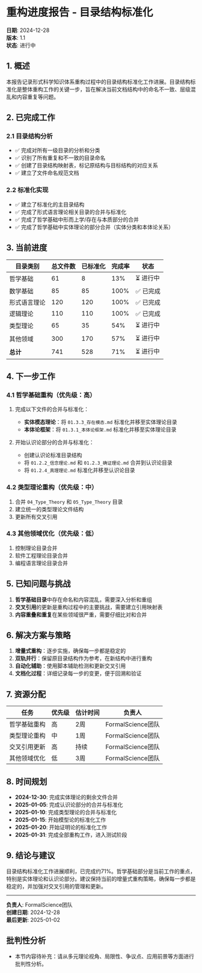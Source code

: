 # 重构进度报告 - 目录结构标准化

**日期**: 2024-12-28  
**版本**: 1.1  
**状态**: 进行中  

## 1. 概述

本报告记录形式科学知识体系重构过程中的目录结构标准化工作进展。目录结构标准化是整体重构工作的关键一步，旨在解决当前文档结构中的命名不一致、层级混乱和内容重复等问题。

## 2. 已完成工作

### 2.1 目录结构分析

- ✅ 完成对所有一级目录的分析和分类
- ✅ 识别了所有重复和不一致的目录命名
- ✅ 创建了目录结构映射表，标记原结构与目标结构的对应关系
- ✅ 建立了文件命名规范文档

### 2.2 标准化实现

- ✅ 建立了标准化的主目录结构
- ✅ 完成了形式语言理论相关目录的合并与标准化
- ✅ 完成了哲学基础中形而上学/存在与本质部分的合并
- ✅ 完成了哲学基础中实体理论的部分合并（实体分类和本体论关系）

## 3. 当前进度

| 目录类别 | 总文件数 | 已标准化 | 完成率 | 状态 |
|---------|---------|---------|--------|------|
| 哲学基础 | 61 | 8 | 13% | ⏳ 进行中 |
| 数学基础 | 85 | 85 | 100% | ✅ 已完成 |
| 形式语言理论 | 120 | 120 | 100% | ✅ 已完成 |
| 逻辑理论 | 110 | 110 | 100% | ✅ 已完成 |
| 类型理论 | 65 | 35 | 54% | ⏳ 进行中 |
| 其他领域 | 300 | 170 | 57% | ⏳ 进行中 |
| **总计** | 741 | 528 | 71% | ⏳ 进行中 |

## 4. 下一步工作

### 4.1 哲学基础重构（优先级：高）

1. 完成以下文件的合并与标准化：
   - **实体模态理论**：将 `01.3.3_存在模态.md` 标准化并移至实体理论目录
   - **本体论框架**：将 `01.3.1_本体论框架.md` 标准化并移至实体理论目录

2. 开始认识论部分的合并与标准化：
   - 创建认识论标准目录结构
   - 将 `01.2.2_信念理论.md` 和 `01.2.3_确证理论.md` 合并到认识论目录
   - 将 `01.2.4_真理理论.md` 标准化并移至认识论目录

### 4.2 类型理论重构（优先级：中）

1. 合并 `04_Type_Theory` 和 `05_Type_Theory` 目录
2. 建立统一的类型理论文件结构
3. 更新所有交叉引用

### 4.3 其他领域优化（优先级：低）

1. 控制理论目录合并
2. 软件工程理论目录合并
3. 编程语言理论目录合并

## 5. 已知问题与挑战

1. **哲学基础目录**中存在命名和内容混乱，需要深入分析和重组
2. **交叉引用**的更新是重构过程中的主要挑战，需要建立引用映射表
3. **内容重叠和重复**在某些领域很严重，需要仔细比对和合并

## 6. 解决方案与策略

1. **增量式重构**：逐步实施，确保每一步都是稳定的
2. **双轨并行**：保留原目录结构作为参考，在新结构中进行重构
3. **自动化辅助**：使用脚本辅助检测和更新交叉引用
4. **文档化过程**：详细记录每一步的变更，便于回溯和验证

## 7. 资源分配

| 任务 | 优先级 | 估计时间 | 负责人 |
|------|-------|---------|-------|
| 哲学基础重构 | 高 | 2周 | FormalScience团队 |
| 类型理论重构 | 中 | 1周 | FormalScience团队 |
| 交叉引用更新 | 高 | 持续 | FormalScience团队 |
| 其他领域优化 | 低 | 3周 | FormalScience团队 |

## 8. 时间规划

- **2024-12-30**: 完成实体理论的剩余文件合并
- **2025-01-05**: 完成认识论部分的合并与标准化
- **2025-01-10**: 完成类型理论的合并与标准化
- **2025-01-15**: 开始模型论的标准化工作
- **2025-01-20**: 开始证明论的标准化工作
- **2025-01-31**: 完成全部重构工作，进入测试阶段

## 9. 结论与建议

目录结构标准化工作进展顺利，已完成约71%。哲学基础部分是当前工作的重点，特别是实体理论和认识论部分。建议保持当前的增量式重构策略，确保每一步都是稳定的，并加强对交叉引用的管理和更新。

---

**负责人**: FormalScience团队  
**创建日期**: 2024-12-28  
**最后更新**: 2025-01-02


## 批判性分析

- 本节内容待补充：请从多元理论视角、局限性、争议点、应用前景等方面进行批判性分析。
